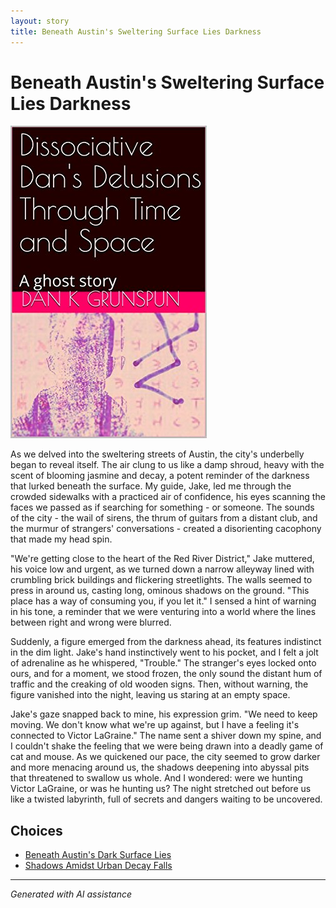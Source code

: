 ```yaml
---
layout: story
title: Beneath Austin's Sweltering Surface Lies Darkness
---
```


# Beneath Austin's Sweltering Surface Lies Darkness

![Beneath Austin's Sweltering Surface Lies Darkness](/input_images/53.jpg)

As we delved into the sweltering streets of Austin, the city's underbelly began to reveal itself. The air clung to us like a damp shroud, heavy with the scent of blooming jasmine and decay, a potent reminder of the darkness that lurked beneath the surface. My guide, Jake, led me through the crowded sidewalks with a practiced air of confidence, his eyes scanning the faces we passed as if searching for something - or someone. The sounds of the city - the wail of sirens, the thrum of guitars from a distant club, and the murmur of strangers' conversations - created a disorienting cacophony that made my head spin.

"We're getting close to the heart of the Red River District," Jake muttered, his voice low and urgent, as we turned down a narrow alleyway lined with crumbling brick buildings and flickering streetlights. The walls seemed to press in around us, casting long, ominous shadows on the ground. "This place has a way of consuming you, if you let it." I sensed a hint of warning in his tone, a reminder that we were venturing into a world where the lines between right and wrong were blurred.

Suddenly, a figure emerged from the darkness ahead, its features indistinct in the dim light. Jake's hand instinctively went to his pocket, and I felt a jolt of adrenaline as he whispered, "Trouble." The stranger's eyes locked onto ours, and for a moment, we stood frozen, the only sound the distant hum of traffic and the creaking of old wooden signs. Then, without warning, the figure vanished into the night, leaving us staring at an empty space.

Jake's gaze snapped back to mine, his expression grim. "We need to keep moving. We don't know what we're up against, but I have a feeling it's connected to Victor LaGraine." The name sent a shiver down my spine, and I couldn't shake the feeling that we were being drawn into a deadly game of cat and mouse. As we quickened our pace, the city seemed to grow darker and more menacing around us, the shadows deepening into abyssal pits that threatened to swallow us whole. And I wondered: were we hunting Victor LaGraine, or was he hunting us? The night stretched out before us like a twisted labyrinth, full of secrets and dangers waiting to be uncovered.


## Choices

* [Beneath Austin's Dark Surface Lies](/stories/26)
* [Shadows Amidst Urban Decay Falls](/stories/17)


---
*Generated with AI assistance*
